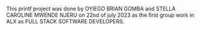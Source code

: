 This printf project was done by OYIEGO BRIAN GOMBA and STELLA CAROLINE MWENDE NJERU on 22nd of july 2023 as the first group work in ALX as FULL STACK SOFTWARE DEVELOPERS.
